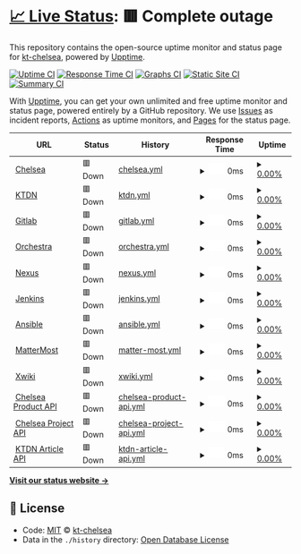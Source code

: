 # [📈 Live Status](https://kt-chelsea.github.io/status/): <!--live status--> **🟥 Complete outage**

This repository contains the open-source uptime monitor and status page for [kt-chelsea](https://kt-chelsea.github.io/status/), powered by [Upptime](https://github.com/upptime/upptime).

[![Uptime CI](https://github.com/koj-co/upptime/workflows/Uptime%20CI/badge.svg)](https://github.com/koj-co/upptime/actions?query=workflow%3A%22Uptime+CI%22)
[![Response Time CI](https://github.com/koj-co/upptime/workflows/Response%20Time%20CI/badge.svg)](https://github.com/koj-co/upptime/actions?query=workflow%3A%22Response+Time+CI%22)
[![Graphs CI](https://github.com/koj-co/upptime/workflows/Graphs%20CI/badge.svg)](https://github.com/koj-co/upptime/actions?query=workflow%3A%22Graphs+CI%22)
[![Static Site CI](https://github.com/koj-co/upptime/workflows/Static%20Site%20CI/badge.svg)](https://github.com/koj-co/upptime/actions?query=workflow%3A%22Static+Site+CI%22)
[![Summary CI](https://github.com/koj-co/upptime/workflows/Summary%20CI/badge.svg)](https://github.com/koj-co/upptime/actions?query=workflow%3A%22Summary+CI%22)

With [Upptime](https://upptime.js.org), you can get your own unlimited and free uptime monitor and status page, powered entirely by a GitHub repository. We use [Issues](https://github.com/kt-chelsea/status/issues) as incident reports, [Actions](https://github.com/kt-chelsea/status/actions) as uptime monitors, and [Pages](https://kt-chelsea.github.io/status/) for the status page.

<!--start: status pages-->
<!-- This summary is generated by Upptime (https://github.com/upptime/upptime) -->
<!-- Do not edit this manually, your changes will be overwritten -->
<!-- prettier-ignore -->
| URL | Status | History | Response Time | Uptime |
| --- | ------ | ------- | ------------- | ------ |
| <img alt="" src="https://icons.duckduckgo.com/ip3/chelsea.kt.co.kr.ico" height="13"> [Chelsea](http://chelsea.kt.co.kr) | 🟥 Down | [chelsea.yml](https://github.com/kt-chelsea/status/commits/HEAD/history/chelsea.yml) | <details><summary><img alt="Response time graph" src="./graphs/chelsea/response-time-week.png" height="20"> 0ms</summary><br><a href="https://kt-chelsea.github.io/status/history/chelsea"><img alt="Response time 0" src="https://img.shields.io/endpoint?url=https%3A%2F%2Fraw.githubusercontent.com%2Fkt-chelsea%2Fstatus%2FHEAD%2Fapi%2Fchelsea%2Fresponse-time.json"></a><br><a href="https://kt-chelsea.github.io/status/history/chelsea"><img alt="24-hour response time 0" src="https://img.shields.io/endpoint?url=https%3A%2F%2Fraw.githubusercontent.com%2Fkt-chelsea%2Fstatus%2FHEAD%2Fapi%2Fchelsea%2Fresponse-time-day.json"></a><br><a href="https://kt-chelsea.github.io/status/history/chelsea"><img alt="7-day response time 0" src="https://img.shields.io/endpoint?url=https%3A%2F%2Fraw.githubusercontent.com%2Fkt-chelsea%2Fstatus%2FHEAD%2Fapi%2Fchelsea%2Fresponse-time-week.json"></a><br><a href="https://kt-chelsea.github.io/status/history/chelsea"><img alt="30-day response time 0" src="https://img.shields.io/endpoint?url=https%3A%2F%2Fraw.githubusercontent.com%2Fkt-chelsea%2Fstatus%2FHEAD%2Fapi%2Fchelsea%2Fresponse-time-month.json"></a><br><a href="https://kt-chelsea.github.io/status/history/chelsea"><img alt="1-year response time 0" src="https://img.shields.io/endpoint?url=https%3A%2F%2Fraw.githubusercontent.com%2Fkt-chelsea%2Fstatus%2FHEAD%2Fapi%2Fchelsea%2Fresponse-time-year.json"></a></details> | <details><summary><a href="https://kt-chelsea.github.io/status/history/chelsea">0.00%</a></summary><a href="https://kt-chelsea.github.io/status/history/chelsea"><img alt="All-time uptime 48.43%" src="https://img.shields.io/endpoint?url=https%3A%2F%2Fraw.githubusercontent.com%2Fkt-chelsea%2Fstatus%2FHEAD%2Fapi%2Fchelsea%2Fuptime.json"></a><br><a href="https://kt-chelsea.github.io/status/history/chelsea"><img alt="24-hour uptime 0.00%" src="https://img.shields.io/endpoint?url=https%3A%2F%2Fraw.githubusercontent.com%2Fkt-chelsea%2Fstatus%2FHEAD%2Fapi%2Fchelsea%2Fuptime-day.json"></a><br><a href="https://kt-chelsea.github.io/status/history/chelsea"><img alt="7-day uptime 0.00%" src="https://img.shields.io/endpoint?url=https%3A%2F%2Fraw.githubusercontent.com%2Fkt-chelsea%2Fstatus%2FHEAD%2Fapi%2Fchelsea%2Fuptime-week.json"></a><br><a href="https://kt-chelsea.github.io/status/history/chelsea"><img alt="30-day uptime 0.00%" src="https://img.shields.io/endpoint?url=https%3A%2F%2Fraw.githubusercontent.com%2Fkt-chelsea%2Fstatus%2FHEAD%2Fapi%2Fchelsea%2Fuptime-month.json"></a><br><a href="https://kt-chelsea.github.io/status/history/chelsea"><img alt="1-year uptime 0.00%" src="https://img.shields.io/endpoint?url=https%3A%2F%2Fraw.githubusercontent.com%2Fkt-chelsea%2Fstatus%2FHEAD%2Fapi%2Fchelsea%2Fuptime-year.json"></a></details>
| <img alt="" src="https://icons.duckduckgo.com/ip3/ktdn.chelsea.kt.co.kr.ico" height="13"> [KTDN](http://ktdn.chelsea.kt.co.kr) | 🟥 Down | [ktdn.yml](https://github.com/kt-chelsea/status/commits/HEAD/history/ktdn.yml) | <details><summary><img alt="Response time graph" src="./graphs/ktdn/response-time-week.png" height="20"> 0ms</summary><br><a href="https://kt-chelsea.github.io/status/history/ktdn"><img alt="Response time 0" src="https://img.shields.io/endpoint?url=https%3A%2F%2Fraw.githubusercontent.com%2Fkt-chelsea%2Fstatus%2FHEAD%2Fapi%2Fktdn%2Fresponse-time.json"></a><br><a href="https://kt-chelsea.github.io/status/history/ktdn"><img alt="24-hour response time 0" src="https://img.shields.io/endpoint?url=https%3A%2F%2Fraw.githubusercontent.com%2Fkt-chelsea%2Fstatus%2FHEAD%2Fapi%2Fktdn%2Fresponse-time-day.json"></a><br><a href="https://kt-chelsea.github.io/status/history/ktdn"><img alt="7-day response time 0" src="https://img.shields.io/endpoint?url=https%3A%2F%2Fraw.githubusercontent.com%2Fkt-chelsea%2Fstatus%2FHEAD%2Fapi%2Fktdn%2Fresponse-time-week.json"></a><br><a href="https://kt-chelsea.github.io/status/history/ktdn"><img alt="30-day response time 0" src="https://img.shields.io/endpoint?url=https%3A%2F%2Fraw.githubusercontent.com%2Fkt-chelsea%2Fstatus%2FHEAD%2Fapi%2Fktdn%2Fresponse-time-month.json"></a><br><a href="https://kt-chelsea.github.io/status/history/ktdn"><img alt="1-year response time 0" src="https://img.shields.io/endpoint?url=https%3A%2F%2Fraw.githubusercontent.com%2Fkt-chelsea%2Fstatus%2FHEAD%2Fapi%2Fktdn%2Fresponse-time-year.json"></a></details> | <details><summary><a href="https://kt-chelsea.github.io/status/history/ktdn">0.00%</a></summary><a href="https://kt-chelsea.github.io/status/history/ktdn"><img alt="All-time uptime 32.74%" src="https://img.shields.io/endpoint?url=https%3A%2F%2Fraw.githubusercontent.com%2Fkt-chelsea%2Fstatus%2FHEAD%2Fapi%2Fktdn%2Fuptime.json"></a><br><a href="https://kt-chelsea.github.io/status/history/ktdn"><img alt="24-hour uptime 0.00%" src="https://img.shields.io/endpoint?url=https%3A%2F%2Fraw.githubusercontent.com%2Fkt-chelsea%2Fstatus%2FHEAD%2Fapi%2Fktdn%2Fuptime-day.json"></a><br><a href="https://kt-chelsea.github.io/status/history/ktdn"><img alt="7-day uptime 0.00%" src="https://img.shields.io/endpoint?url=https%3A%2F%2Fraw.githubusercontent.com%2Fkt-chelsea%2Fstatus%2FHEAD%2Fapi%2Fktdn%2Fuptime-week.json"></a><br><a href="https://kt-chelsea.github.io/status/history/ktdn"><img alt="30-day uptime 0.00%" src="https://img.shields.io/endpoint?url=https%3A%2F%2Fraw.githubusercontent.com%2Fkt-chelsea%2Fstatus%2FHEAD%2Fapi%2Fktdn%2Fuptime-month.json"></a><br><a href="https://kt-chelsea.github.io/status/history/ktdn"><img alt="1-year uptime 0.00%" src="https://img.shields.io/endpoint?url=https%3A%2F%2Fraw.githubusercontent.com%2Fkt-chelsea%2Fstatus%2FHEAD%2Fapi%2Fktdn%2Fuptime-year.json"></a></details>
| <img alt="" src="https://icons.duckduckgo.com/ip3/scm.chelsea.kt.co.kr.ico" height="13"> [Gitlab](http://scm.chelsea.kt.co.kr) | 🟥 Down | [gitlab.yml](https://github.com/kt-chelsea/status/commits/HEAD/history/gitlab.yml) | <details><summary><img alt="Response time graph" src="./graphs/gitlab/response-time-week.png" height="20"> 0ms</summary><br><a href="https://kt-chelsea.github.io/status/history/gitlab"><img alt="Response time 603" src="https://img.shields.io/endpoint?url=https%3A%2F%2Fraw.githubusercontent.com%2Fkt-chelsea%2Fstatus%2FHEAD%2Fapi%2Fgitlab%2Fresponse-time.json"></a><br><a href="https://kt-chelsea.github.io/status/history/gitlab"><img alt="24-hour response time 0" src="https://img.shields.io/endpoint?url=https%3A%2F%2Fraw.githubusercontent.com%2Fkt-chelsea%2Fstatus%2FHEAD%2Fapi%2Fgitlab%2Fresponse-time-day.json"></a><br><a href="https://kt-chelsea.github.io/status/history/gitlab"><img alt="7-day response time 0" src="https://img.shields.io/endpoint?url=https%3A%2F%2Fraw.githubusercontent.com%2Fkt-chelsea%2Fstatus%2FHEAD%2Fapi%2Fgitlab%2Fresponse-time-week.json"></a><br><a href="https://kt-chelsea.github.io/status/history/gitlab"><img alt="30-day response time 0" src="https://img.shields.io/endpoint?url=https%3A%2F%2Fraw.githubusercontent.com%2Fkt-chelsea%2Fstatus%2FHEAD%2Fapi%2Fgitlab%2Fresponse-time-month.json"></a><br><a href="https://kt-chelsea.github.io/status/history/gitlab"><img alt="1-year response time 0" src="https://img.shields.io/endpoint?url=https%3A%2F%2Fraw.githubusercontent.com%2Fkt-chelsea%2Fstatus%2FHEAD%2Fapi%2Fgitlab%2Fresponse-time-year.json"></a></details> | <details><summary><a href="https://kt-chelsea.github.io/status/history/gitlab">0.00%</a></summary><a href="https://kt-chelsea.github.io/status/history/gitlab"><img alt="All-time uptime 48.36%" src="https://img.shields.io/endpoint?url=https%3A%2F%2Fraw.githubusercontent.com%2Fkt-chelsea%2Fstatus%2FHEAD%2Fapi%2Fgitlab%2Fuptime.json"></a><br><a href="https://kt-chelsea.github.io/status/history/gitlab"><img alt="24-hour uptime 0.00%" src="https://img.shields.io/endpoint?url=https%3A%2F%2Fraw.githubusercontent.com%2Fkt-chelsea%2Fstatus%2FHEAD%2Fapi%2Fgitlab%2Fuptime-day.json"></a><br><a href="https://kt-chelsea.github.io/status/history/gitlab"><img alt="7-day uptime 0.00%" src="https://img.shields.io/endpoint?url=https%3A%2F%2Fraw.githubusercontent.com%2Fkt-chelsea%2Fstatus%2FHEAD%2Fapi%2Fgitlab%2Fuptime-week.json"></a><br><a href="https://kt-chelsea.github.io/status/history/gitlab"><img alt="30-day uptime 0.00%" src="https://img.shields.io/endpoint?url=https%3A%2F%2Fraw.githubusercontent.com%2Fkt-chelsea%2Fstatus%2FHEAD%2Fapi%2Fgitlab%2Fuptime-month.json"></a><br><a href="https://kt-chelsea.github.io/status/history/gitlab"><img alt="1-year uptime 0.00%" src="https://img.shields.io/endpoint?url=https%3A%2F%2Fraw.githubusercontent.com%2Fkt-chelsea%2Fstatus%2FHEAD%2Fapi%2Fgitlab%2Fuptime-year.json"></a></details>
| <img alt="" src="https://icons.duckduckgo.com/ip3/issue.chelsea.kt.co.kr.ico" height="13"> [Orchestra](http://issue.chelsea.kt.co.kr) | 🟥 Down | [orchestra.yml](https://github.com/kt-chelsea/status/commits/HEAD/history/orchestra.yml) | <details><summary><img alt="Response time graph" src="./graphs/orchestra/response-time-week.png" height="20"> 0ms</summary><br><a href="https://kt-chelsea.github.io/status/history/orchestra"><img alt="Response time 0" src="https://img.shields.io/endpoint?url=https%3A%2F%2Fraw.githubusercontent.com%2Fkt-chelsea%2Fstatus%2FHEAD%2Fapi%2Forchestra%2Fresponse-time.json"></a><br><a href="https://kt-chelsea.github.io/status/history/orchestra"><img alt="24-hour response time 0" src="https://img.shields.io/endpoint?url=https%3A%2F%2Fraw.githubusercontent.com%2Fkt-chelsea%2Fstatus%2FHEAD%2Fapi%2Forchestra%2Fresponse-time-day.json"></a><br><a href="https://kt-chelsea.github.io/status/history/orchestra"><img alt="7-day response time 0" src="https://img.shields.io/endpoint?url=https%3A%2F%2Fraw.githubusercontent.com%2Fkt-chelsea%2Fstatus%2FHEAD%2Fapi%2Forchestra%2Fresponse-time-week.json"></a><br><a href="https://kt-chelsea.github.io/status/history/orchestra"><img alt="30-day response time 0" src="https://img.shields.io/endpoint?url=https%3A%2F%2Fraw.githubusercontent.com%2Fkt-chelsea%2Fstatus%2FHEAD%2Fapi%2Forchestra%2Fresponse-time-month.json"></a><br><a href="https://kt-chelsea.github.io/status/history/orchestra"><img alt="1-year response time 0" src="https://img.shields.io/endpoint?url=https%3A%2F%2Fraw.githubusercontent.com%2Fkt-chelsea%2Fstatus%2FHEAD%2Fapi%2Forchestra%2Fresponse-time-year.json"></a></details> | <details><summary><a href="https://kt-chelsea.github.io/status/history/orchestra">0.00%</a></summary><a href="https://kt-chelsea.github.io/status/history/orchestra"><img alt="All-time uptime 44.28%" src="https://img.shields.io/endpoint?url=https%3A%2F%2Fraw.githubusercontent.com%2Fkt-chelsea%2Fstatus%2FHEAD%2Fapi%2Forchestra%2Fuptime.json"></a><br><a href="https://kt-chelsea.github.io/status/history/orchestra"><img alt="24-hour uptime 0.00%" src="https://img.shields.io/endpoint?url=https%3A%2F%2Fraw.githubusercontent.com%2Fkt-chelsea%2Fstatus%2FHEAD%2Fapi%2Forchestra%2Fuptime-day.json"></a><br><a href="https://kt-chelsea.github.io/status/history/orchestra"><img alt="7-day uptime 0.00%" src="https://img.shields.io/endpoint?url=https%3A%2F%2Fraw.githubusercontent.com%2Fkt-chelsea%2Fstatus%2FHEAD%2Fapi%2Forchestra%2Fuptime-week.json"></a><br><a href="https://kt-chelsea.github.io/status/history/orchestra"><img alt="30-day uptime 0.00%" src="https://img.shields.io/endpoint?url=https%3A%2F%2Fraw.githubusercontent.com%2Fkt-chelsea%2Fstatus%2FHEAD%2Fapi%2Forchestra%2Fuptime-month.json"></a><br><a href="https://kt-chelsea.github.io/status/history/orchestra"><img alt="1-year uptime 0.00%" src="https://img.shields.io/endpoint?url=https%3A%2F%2Fraw.githubusercontent.com%2Fkt-chelsea%2Fstatus%2FHEAD%2Fapi%2Forchestra%2Fuptime-year.json"></a></details>
| <img alt="" src="https://icons.duckduckgo.com/ip3/repo.chelsea.kt.co.kr.ico" height="13"> [Nexus](http://repo.chelsea.kt.co.kr) | 🟥 Down | [nexus.yml](https://github.com/kt-chelsea/status/commits/HEAD/history/nexus.yml) | <details><summary><img alt="Response time graph" src="./graphs/nexus/response-time-week.png" height="20"> 0ms</summary><br><a href="https://kt-chelsea.github.io/status/history/nexus"><img alt="Response time 0" src="https://img.shields.io/endpoint?url=https%3A%2F%2Fraw.githubusercontent.com%2Fkt-chelsea%2Fstatus%2FHEAD%2Fapi%2Fnexus%2Fresponse-time.json"></a><br><a href="https://kt-chelsea.github.io/status/history/nexus"><img alt="24-hour response time 0" src="https://img.shields.io/endpoint?url=https%3A%2F%2Fraw.githubusercontent.com%2Fkt-chelsea%2Fstatus%2FHEAD%2Fapi%2Fnexus%2Fresponse-time-day.json"></a><br><a href="https://kt-chelsea.github.io/status/history/nexus"><img alt="7-day response time 0" src="https://img.shields.io/endpoint?url=https%3A%2F%2Fraw.githubusercontent.com%2Fkt-chelsea%2Fstatus%2FHEAD%2Fapi%2Fnexus%2Fresponse-time-week.json"></a><br><a href="https://kt-chelsea.github.io/status/history/nexus"><img alt="30-day response time 0" src="https://img.shields.io/endpoint?url=https%3A%2F%2Fraw.githubusercontent.com%2Fkt-chelsea%2Fstatus%2FHEAD%2Fapi%2Fnexus%2Fresponse-time-month.json"></a><br><a href="https://kt-chelsea.github.io/status/history/nexus"><img alt="1-year response time 0" src="https://img.shields.io/endpoint?url=https%3A%2F%2Fraw.githubusercontent.com%2Fkt-chelsea%2Fstatus%2FHEAD%2Fapi%2Fnexus%2Fresponse-time-year.json"></a></details> | <details><summary><a href="https://kt-chelsea.github.io/status/history/nexus">0.00%</a></summary><a href="https://kt-chelsea.github.io/status/history/nexus"><img alt="All-time uptime 44.33%" src="https://img.shields.io/endpoint?url=https%3A%2F%2Fraw.githubusercontent.com%2Fkt-chelsea%2Fstatus%2FHEAD%2Fapi%2Fnexus%2Fuptime.json"></a><br><a href="https://kt-chelsea.github.io/status/history/nexus"><img alt="24-hour uptime 0.00%" src="https://img.shields.io/endpoint?url=https%3A%2F%2Fraw.githubusercontent.com%2Fkt-chelsea%2Fstatus%2FHEAD%2Fapi%2Fnexus%2Fuptime-day.json"></a><br><a href="https://kt-chelsea.github.io/status/history/nexus"><img alt="7-day uptime 0.00%" src="https://img.shields.io/endpoint?url=https%3A%2F%2Fraw.githubusercontent.com%2Fkt-chelsea%2Fstatus%2FHEAD%2Fapi%2Fnexus%2Fuptime-week.json"></a><br><a href="https://kt-chelsea.github.io/status/history/nexus"><img alt="30-day uptime 0.00%" src="https://img.shields.io/endpoint?url=https%3A%2F%2Fraw.githubusercontent.com%2Fkt-chelsea%2Fstatus%2FHEAD%2Fapi%2Fnexus%2Fuptime-month.json"></a><br><a href="https://kt-chelsea.github.io/status/history/nexus"><img alt="1-year uptime 0.00%" src="https://img.shields.io/endpoint?url=https%3A%2F%2Fraw.githubusercontent.com%2Fkt-chelsea%2Fstatus%2FHEAD%2Fapi%2Fnexus%2Fuptime-year.json"></a></details>
| <img alt="" src="https://icons.duckduckgo.com/ip3/build.chelsea.kt.co.kr.ico" height="13"> [Jenkins](http://build.chelsea.kt.co.kr) | 🟥 Down | [jenkins.yml](https://github.com/kt-chelsea/status/commits/HEAD/history/jenkins.yml) | <details><summary><img alt="Response time graph" src="./graphs/jenkins/response-time-week.png" height="20"> 0ms</summary><br><a href="https://kt-chelsea.github.io/status/history/jenkins"><img alt="Response time 0" src="https://img.shields.io/endpoint?url=https%3A%2F%2Fraw.githubusercontent.com%2Fkt-chelsea%2Fstatus%2FHEAD%2Fapi%2Fjenkins%2Fresponse-time.json"></a><br><a href="https://kt-chelsea.github.io/status/history/jenkins"><img alt="24-hour response time 0" src="https://img.shields.io/endpoint?url=https%3A%2F%2Fraw.githubusercontent.com%2Fkt-chelsea%2Fstatus%2FHEAD%2Fapi%2Fjenkins%2Fresponse-time-day.json"></a><br><a href="https://kt-chelsea.github.io/status/history/jenkins"><img alt="7-day response time 0" src="https://img.shields.io/endpoint?url=https%3A%2F%2Fraw.githubusercontent.com%2Fkt-chelsea%2Fstatus%2FHEAD%2Fapi%2Fjenkins%2Fresponse-time-week.json"></a><br><a href="https://kt-chelsea.github.io/status/history/jenkins"><img alt="30-day response time 0" src="https://img.shields.io/endpoint?url=https%3A%2F%2Fraw.githubusercontent.com%2Fkt-chelsea%2Fstatus%2FHEAD%2Fapi%2Fjenkins%2Fresponse-time-month.json"></a><br><a href="https://kt-chelsea.github.io/status/history/jenkins"><img alt="1-year response time 0" src="https://img.shields.io/endpoint?url=https%3A%2F%2Fraw.githubusercontent.com%2Fkt-chelsea%2Fstatus%2FHEAD%2Fapi%2Fjenkins%2Fresponse-time-year.json"></a></details> | <details><summary><a href="https://kt-chelsea.github.io/status/history/jenkins">0.00%</a></summary><a href="https://kt-chelsea.github.io/status/history/jenkins"><img alt="All-time uptime 48.13%" src="https://img.shields.io/endpoint?url=https%3A%2F%2Fraw.githubusercontent.com%2Fkt-chelsea%2Fstatus%2FHEAD%2Fapi%2Fjenkins%2Fuptime.json"></a><br><a href="https://kt-chelsea.github.io/status/history/jenkins"><img alt="24-hour uptime 0.00%" src="https://img.shields.io/endpoint?url=https%3A%2F%2Fraw.githubusercontent.com%2Fkt-chelsea%2Fstatus%2FHEAD%2Fapi%2Fjenkins%2Fuptime-day.json"></a><br><a href="https://kt-chelsea.github.io/status/history/jenkins"><img alt="7-day uptime 0.00%" src="https://img.shields.io/endpoint?url=https%3A%2F%2Fraw.githubusercontent.com%2Fkt-chelsea%2Fstatus%2FHEAD%2Fapi%2Fjenkins%2Fuptime-week.json"></a><br><a href="https://kt-chelsea.github.io/status/history/jenkins"><img alt="30-day uptime 0.00%" src="https://img.shields.io/endpoint?url=https%3A%2F%2Fraw.githubusercontent.com%2Fkt-chelsea%2Fstatus%2FHEAD%2Fapi%2Fjenkins%2Fuptime-month.json"></a><br><a href="https://kt-chelsea.github.io/status/history/jenkins"><img alt="1-year uptime 0.00%" src="https://img.shields.io/endpoint?url=https%3A%2F%2Fraw.githubusercontent.com%2Fkt-chelsea%2Fstatus%2FHEAD%2Fapi%2Fjenkins%2Fuptime-year.json"></a></details>
| <img alt="" src="https://icons.duckduckgo.com/ip3/deploy.chelsea.kt.co.kr.ico" height="13"> [Ansible](http://deploy.chelsea.kt.co.kr/#/login) | 🟥 Down | [ansible.yml](https://github.com/kt-chelsea/status/commits/HEAD/history/ansible.yml) | <details><summary><img alt="Response time graph" src="./graphs/ansible/response-time-week.png" height="20"> 0ms</summary><br><a href="https://kt-chelsea.github.io/status/history/ansible"><img alt="Response time 0" src="https://img.shields.io/endpoint?url=https%3A%2F%2Fraw.githubusercontent.com%2Fkt-chelsea%2Fstatus%2FHEAD%2Fapi%2Fansible%2Fresponse-time.json"></a><br><a href="https://kt-chelsea.github.io/status/history/ansible"><img alt="24-hour response time 0" src="https://img.shields.io/endpoint?url=https%3A%2F%2Fraw.githubusercontent.com%2Fkt-chelsea%2Fstatus%2FHEAD%2Fapi%2Fansible%2Fresponse-time-day.json"></a><br><a href="https://kt-chelsea.github.io/status/history/ansible"><img alt="7-day response time 0" src="https://img.shields.io/endpoint?url=https%3A%2F%2Fraw.githubusercontent.com%2Fkt-chelsea%2Fstatus%2FHEAD%2Fapi%2Fansible%2Fresponse-time-week.json"></a><br><a href="https://kt-chelsea.github.io/status/history/ansible"><img alt="30-day response time 0" src="https://img.shields.io/endpoint?url=https%3A%2F%2Fraw.githubusercontent.com%2Fkt-chelsea%2Fstatus%2FHEAD%2Fapi%2Fansible%2Fresponse-time-month.json"></a><br><a href="https://kt-chelsea.github.io/status/history/ansible"><img alt="1-year response time 0" src="https://img.shields.io/endpoint?url=https%3A%2F%2Fraw.githubusercontent.com%2Fkt-chelsea%2Fstatus%2FHEAD%2Fapi%2Fansible%2Fresponse-time-year.json"></a></details> | <details><summary><a href="https://kt-chelsea.github.io/status/history/ansible">0.00%</a></summary><a href="https://kt-chelsea.github.io/status/history/ansible"><img alt="All-time uptime 52.75%" src="https://img.shields.io/endpoint?url=https%3A%2F%2Fraw.githubusercontent.com%2Fkt-chelsea%2Fstatus%2FHEAD%2Fapi%2Fansible%2Fuptime.json"></a><br><a href="https://kt-chelsea.github.io/status/history/ansible"><img alt="24-hour uptime 0.00%" src="https://img.shields.io/endpoint?url=https%3A%2F%2Fraw.githubusercontent.com%2Fkt-chelsea%2Fstatus%2FHEAD%2Fapi%2Fansible%2Fuptime-day.json"></a><br><a href="https://kt-chelsea.github.io/status/history/ansible"><img alt="7-day uptime 0.00%" src="https://img.shields.io/endpoint?url=https%3A%2F%2Fraw.githubusercontent.com%2Fkt-chelsea%2Fstatus%2FHEAD%2Fapi%2Fansible%2Fuptime-week.json"></a><br><a href="https://kt-chelsea.github.io/status/history/ansible"><img alt="30-day uptime 0.00%" src="https://img.shields.io/endpoint?url=https%3A%2F%2Fraw.githubusercontent.com%2Fkt-chelsea%2Fstatus%2FHEAD%2Fapi%2Fansible%2Fuptime-month.json"></a><br><a href="https://kt-chelsea.github.io/status/history/ansible"><img alt="1-year uptime 0.00%" src="https://img.shields.io/endpoint?url=https%3A%2F%2Fraw.githubusercontent.com%2Fkt-chelsea%2Fstatus%2FHEAD%2Fapi%2Fansible%2Fuptime-year.json"></a></details>
| <img alt="" src="https://icons.duckduckgo.com/ip3/chat.chelsea.kt.co.kr.ico" height="13"> [MatterMost](http://chat.chelsea.kt.co.kr/login) | 🟥 Down | [matter-most.yml](https://github.com/kt-chelsea/status/commits/HEAD/history/matter-most.yml) | <details><summary><img alt="Response time graph" src="./graphs/matter-most/response-time-week.png" height="20"> 0ms</summary><br><a href="https://kt-chelsea.github.io/status/history/matter-most"><img alt="Response time 527" src="https://img.shields.io/endpoint?url=https%3A%2F%2Fraw.githubusercontent.com%2Fkt-chelsea%2Fstatus%2FHEAD%2Fapi%2Fmatter-most%2Fresponse-time.json"></a><br><a href="https://kt-chelsea.github.io/status/history/matter-most"><img alt="24-hour response time 0" src="https://img.shields.io/endpoint?url=https%3A%2F%2Fraw.githubusercontent.com%2Fkt-chelsea%2Fstatus%2FHEAD%2Fapi%2Fmatter-most%2Fresponse-time-day.json"></a><br><a href="https://kt-chelsea.github.io/status/history/matter-most"><img alt="7-day response time 0" src="https://img.shields.io/endpoint?url=https%3A%2F%2Fraw.githubusercontent.com%2Fkt-chelsea%2Fstatus%2FHEAD%2Fapi%2Fmatter-most%2Fresponse-time-week.json"></a><br><a href="https://kt-chelsea.github.io/status/history/matter-most"><img alt="30-day response time 0" src="https://img.shields.io/endpoint?url=https%3A%2F%2Fraw.githubusercontent.com%2Fkt-chelsea%2Fstatus%2FHEAD%2Fapi%2Fmatter-most%2Fresponse-time-month.json"></a><br><a href="https://kt-chelsea.github.io/status/history/matter-most"><img alt="1-year response time 0" src="https://img.shields.io/endpoint?url=https%3A%2F%2Fraw.githubusercontent.com%2Fkt-chelsea%2Fstatus%2FHEAD%2Fapi%2Fmatter-most%2Fresponse-time-year.json"></a></details> | <details><summary><a href="https://kt-chelsea.github.io/status/history/matter-most">0.00%</a></summary><a href="https://kt-chelsea.github.io/status/history/matter-most"><img alt="All-time uptime 48.44%" src="https://img.shields.io/endpoint?url=https%3A%2F%2Fraw.githubusercontent.com%2Fkt-chelsea%2Fstatus%2FHEAD%2Fapi%2Fmatter-most%2Fuptime.json"></a><br><a href="https://kt-chelsea.github.io/status/history/matter-most"><img alt="24-hour uptime 0.00%" src="https://img.shields.io/endpoint?url=https%3A%2F%2Fraw.githubusercontent.com%2Fkt-chelsea%2Fstatus%2FHEAD%2Fapi%2Fmatter-most%2Fuptime-day.json"></a><br><a href="https://kt-chelsea.github.io/status/history/matter-most"><img alt="7-day uptime 0.00%" src="https://img.shields.io/endpoint?url=https%3A%2F%2Fraw.githubusercontent.com%2Fkt-chelsea%2Fstatus%2FHEAD%2Fapi%2Fmatter-most%2Fuptime-week.json"></a><br><a href="https://kt-chelsea.github.io/status/history/matter-most"><img alt="30-day uptime 0.00%" src="https://img.shields.io/endpoint?url=https%3A%2F%2Fraw.githubusercontent.com%2Fkt-chelsea%2Fstatus%2FHEAD%2Fapi%2Fmatter-most%2Fuptime-month.json"></a><br><a href="https://kt-chelsea.github.io/status/history/matter-most"><img alt="1-year uptime 0.00%" src="https://img.shields.io/endpoint?url=https%3A%2F%2Fraw.githubusercontent.com%2Fkt-chelsea%2Fstatus%2FHEAD%2Fapi%2Fmatter-most%2Fuptime-year.json"></a></details>
| <img alt="" src="https://icons.duckduckgo.com/ip3/wiki.chelsea.kt.co.kr.ico" height="13"> [Xwiki](http://wiki.chelsea.kt.co.kr/xwiki/bin/view/Main/) | 🟥 Down | [xwiki.yml](https://github.com/kt-chelsea/status/commits/HEAD/history/xwiki.yml) | <details><summary><img alt="Response time graph" src="./graphs/xwiki/response-time-week.png" height="20"> 0ms</summary><br><a href="https://kt-chelsea.github.io/status/history/xwiki"><img alt="Response time 0" src="https://img.shields.io/endpoint?url=https%3A%2F%2Fraw.githubusercontent.com%2Fkt-chelsea%2Fstatus%2FHEAD%2Fapi%2Fxwiki%2Fresponse-time.json"></a><br><a href="https://kt-chelsea.github.io/status/history/xwiki"><img alt="24-hour response time 0" src="https://img.shields.io/endpoint?url=https%3A%2F%2Fraw.githubusercontent.com%2Fkt-chelsea%2Fstatus%2FHEAD%2Fapi%2Fxwiki%2Fresponse-time-day.json"></a><br><a href="https://kt-chelsea.github.io/status/history/xwiki"><img alt="7-day response time 0" src="https://img.shields.io/endpoint?url=https%3A%2F%2Fraw.githubusercontent.com%2Fkt-chelsea%2Fstatus%2FHEAD%2Fapi%2Fxwiki%2Fresponse-time-week.json"></a><br><a href="https://kt-chelsea.github.io/status/history/xwiki"><img alt="30-day response time 0" src="https://img.shields.io/endpoint?url=https%3A%2F%2Fraw.githubusercontent.com%2Fkt-chelsea%2Fstatus%2FHEAD%2Fapi%2Fxwiki%2Fresponse-time-month.json"></a><br><a href="https://kt-chelsea.github.io/status/history/xwiki"><img alt="1-year response time 0" src="https://img.shields.io/endpoint?url=https%3A%2F%2Fraw.githubusercontent.com%2Fkt-chelsea%2Fstatus%2FHEAD%2Fapi%2Fxwiki%2Fresponse-time-year.json"></a></details> | <details><summary><a href="https://kt-chelsea.github.io/status/history/xwiki">0.00%</a></summary><a href="https://kt-chelsea.github.io/status/history/xwiki"><img alt="All-time uptime 26.94%" src="https://img.shields.io/endpoint?url=https%3A%2F%2Fraw.githubusercontent.com%2Fkt-chelsea%2Fstatus%2FHEAD%2Fapi%2Fxwiki%2Fuptime.json"></a><br><a href="https://kt-chelsea.github.io/status/history/xwiki"><img alt="24-hour uptime 0.00%" src="https://img.shields.io/endpoint?url=https%3A%2F%2Fraw.githubusercontent.com%2Fkt-chelsea%2Fstatus%2FHEAD%2Fapi%2Fxwiki%2Fuptime-day.json"></a><br><a href="https://kt-chelsea.github.io/status/history/xwiki"><img alt="7-day uptime 0.00%" src="https://img.shields.io/endpoint?url=https%3A%2F%2Fraw.githubusercontent.com%2Fkt-chelsea%2Fstatus%2FHEAD%2Fapi%2Fxwiki%2Fuptime-week.json"></a><br><a href="https://kt-chelsea.github.io/status/history/xwiki"><img alt="30-day uptime 0.00%" src="https://img.shields.io/endpoint?url=https%3A%2F%2Fraw.githubusercontent.com%2Fkt-chelsea%2Fstatus%2FHEAD%2Fapi%2Fxwiki%2Fuptime-month.json"></a><br><a href="https://kt-chelsea.github.io/status/history/xwiki"><img alt="1-year uptime 0.00%" src="https://img.shields.io/endpoint?url=https%3A%2F%2Fraw.githubusercontent.com%2Fkt-chelsea%2Fstatus%2FHEAD%2Fapi%2Fxwiki%2Fuptime-year.json"></a></details>
| <img alt="" src="https://icons.duckduckgo.com/ip3/chelsea.kt.co.kr.ico" height="13"> [Chelsea Product API](http://chelsea.kt.co.kr/chelsea/product) | 🟥 Down | [chelsea-product-api.yml](https://github.com/kt-chelsea/status/commits/HEAD/history/chelsea-product-api.yml) | <details><summary><img alt="Response time graph" src="./graphs/chelsea-product-api/response-time-week.png" height="20"> 0ms</summary><br><a href="https://kt-chelsea.github.io/status/history/chelsea-product-api"><img alt="Response time 0" src="https://img.shields.io/endpoint?url=https%3A%2F%2Fraw.githubusercontent.com%2Fkt-chelsea%2Fstatus%2FHEAD%2Fapi%2Fchelsea-product-api%2Fresponse-time.json"></a><br><a href="https://kt-chelsea.github.io/status/history/chelsea-product-api"><img alt="24-hour response time 0" src="https://img.shields.io/endpoint?url=https%3A%2F%2Fraw.githubusercontent.com%2Fkt-chelsea%2Fstatus%2FHEAD%2Fapi%2Fchelsea-product-api%2Fresponse-time-day.json"></a><br><a href="https://kt-chelsea.github.io/status/history/chelsea-product-api"><img alt="7-day response time 0" src="https://img.shields.io/endpoint?url=https%3A%2F%2Fraw.githubusercontent.com%2Fkt-chelsea%2Fstatus%2FHEAD%2Fapi%2Fchelsea-product-api%2Fresponse-time-week.json"></a><br><a href="https://kt-chelsea.github.io/status/history/chelsea-product-api"><img alt="30-day response time 0" src="https://img.shields.io/endpoint?url=https%3A%2F%2Fraw.githubusercontent.com%2Fkt-chelsea%2Fstatus%2FHEAD%2Fapi%2Fchelsea-product-api%2Fresponse-time-month.json"></a><br><a href="https://kt-chelsea.github.io/status/history/chelsea-product-api"><img alt="1-year response time 0" src="https://img.shields.io/endpoint?url=https%3A%2F%2Fraw.githubusercontent.com%2Fkt-chelsea%2Fstatus%2FHEAD%2Fapi%2Fchelsea-product-api%2Fresponse-time-year.json"></a></details> | <details><summary><a href="https://kt-chelsea.github.io/status/history/chelsea-product-api">0.00%</a></summary><a href="https://kt-chelsea.github.io/status/history/chelsea-product-api"><img alt="All-time uptime 41.08%" src="https://img.shields.io/endpoint?url=https%3A%2F%2Fraw.githubusercontent.com%2Fkt-chelsea%2Fstatus%2FHEAD%2Fapi%2Fchelsea-product-api%2Fuptime.json"></a><br><a href="https://kt-chelsea.github.io/status/history/chelsea-product-api"><img alt="24-hour uptime 0.00%" src="https://img.shields.io/endpoint?url=https%3A%2F%2Fraw.githubusercontent.com%2Fkt-chelsea%2Fstatus%2FHEAD%2Fapi%2Fchelsea-product-api%2Fuptime-day.json"></a><br><a href="https://kt-chelsea.github.io/status/history/chelsea-product-api"><img alt="7-day uptime 0.00%" src="https://img.shields.io/endpoint?url=https%3A%2F%2Fraw.githubusercontent.com%2Fkt-chelsea%2Fstatus%2FHEAD%2Fapi%2Fchelsea-product-api%2Fuptime-week.json"></a><br><a href="https://kt-chelsea.github.io/status/history/chelsea-product-api"><img alt="30-day uptime 0.00%" src="https://img.shields.io/endpoint?url=https%3A%2F%2Fraw.githubusercontent.com%2Fkt-chelsea%2Fstatus%2FHEAD%2Fapi%2Fchelsea-product-api%2Fuptime-month.json"></a><br><a href="https://kt-chelsea.github.io/status/history/chelsea-product-api"><img alt="1-year uptime 0.00%" src="https://img.shields.io/endpoint?url=https%3A%2F%2Fraw.githubusercontent.com%2Fkt-chelsea%2Fstatus%2FHEAD%2Fapi%2Fchelsea-product-api%2Fuptime-year.json"></a></details>
| <img alt="" src="https://icons.duckduckgo.com/ip3/chelsea.kt.co.kr.ico" height="13"> [Chelsea Project API](http://chelsea.kt.co.kr/chelsea/project) | 🟥 Down | [chelsea-project-api.yml](https://github.com/kt-chelsea/status/commits/HEAD/history/chelsea-project-api.yml) | <details><summary><img alt="Response time graph" src="./graphs/chelsea-project-api/response-time-week.png" height="20"> 0ms</summary><br><a href="https://kt-chelsea.github.io/status/history/chelsea-project-api"><img alt="Response time 0" src="https://img.shields.io/endpoint?url=https%3A%2F%2Fraw.githubusercontent.com%2Fkt-chelsea%2Fstatus%2FHEAD%2Fapi%2Fchelsea-project-api%2Fresponse-time.json"></a><br><a href="https://kt-chelsea.github.io/status/history/chelsea-project-api"><img alt="24-hour response time 0" src="https://img.shields.io/endpoint?url=https%3A%2F%2Fraw.githubusercontent.com%2Fkt-chelsea%2Fstatus%2FHEAD%2Fapi%2Fchelsea-project-api%2Fresponse-time-day.json"></a><br><a href="https://kt-chelsea.github.io/status/history/chelsea-project-api"><img alt="7-day response time 0" src="https://img.shields.io/endpoint?url=https%3A%2F%2Fraw.githubusercontent.com%2Fkt-chelsea%2Fstatus%2FHEAD%2Fapi%2Fchelsea-project-api%2Fresponse-time-week.json"></a><br><a href="https://kt-chelsea.github.io/status/history/chelsea-project-api"><img alt="30-day response time 0" src="https://img.shields.io/endpoint?url=https%3A%2F%2Fraw.githubusercontent.com%2Fkt-chelsea%2Fstatus%2FHEAD%2Fapi%2Fchelsea-project-api%2Fresponse-time-month.json"></a><br><a href="https://kt-chelsea.github.io/status/history/chelsea-project-api"><img alt="1-year response time 0" src="https://img.shields.io/endpoint?url=https%3A%2F%2Fraw.githubusercontent.com%2Fkt-chelsea%2Fstatus%2FHEAD%2Fapi%2Fchelsea-project-api%2Fresponse-time-year.json"></a></details> | <details><summary><a href="https://kt-chelsea.github.io/status/history/chelsea-project-api">0.00%</a></summary><a href="https://kt-chelsea.github.io/status/history/chelsea-project-api"><img alt="All-time uptime 41.09%" src="https://img.shields.io/endpoint?url=https%3A%2F%2Fraw.githubusercontent.com%2Fkt-chelsea%2Fstatus%2FHEAD%2Fapi%2Fchelsea-project-api%2Fuptime.json"></a><br><a href="https://kt-chelsea.github.io/status/history/chelsea-project-api"><img alt="24-hour uptime 0.00%" src="https://img.shields.io/endpoint?url=https%3A%2F%2Fraw.githubusercontent.com%2Fkt-chelsea%2Fstatus%2FHEAD%2Fapi%2Fchelsea-project-api%2Fuptime-day.json"></a><br><a href="https://kt-chelsea.github.io/status/history/chelsea-project-api"><img alt="7-day uptime 0.00%" src="https://img.shields.io/endpoint?url=https%3A%2F%2Fraw.githubusercontent.com%2Fkt-chelsea%2Fstatus%2FHEAD%2Fapi%2Fchelsea-project-api%2Fuptime-week.json"></a><br><a href="https://kt-chelsea.github.io/status/history/chelsea-project-api"><img alt="30-day uptime 0.00%" src="https://img.shields.io/endpoint?url=https%3A%2F%2Fraw.githubusercontent.com%2Fkt-chelsea%2Fstatus%2FHEAD%2Fapi%2Fchelsea-project-api%2Fuptime-month.json"></a><br><a href="https://kt-chelsea.github.io/status/history/chelsea-project-api"><img alt="1-year uptime 0.00%" src="https://img.shields.io/endpoint?url=https%3A%2F%2Fraw.githubusercontent.com%2Fkt-chelsea%2Fstatus%2FHEAD%2Fapi%2Fchelsea-project-api%2Fuptime-year.json"></a></details>
| <img alt="" src="https://icons.duckduckgo.com/ip3/ktdn.chelsea.kt.co.kr.ico" height="13"> [KTDN Article API](http://ktdn.chelsea.kt.co.kr/api/v1/articles) | 🟥 Down | [ktdn-article-api.yml](https://github.com/kt-chelsea/status/commits/HEAD/history/ktdn-article-api.yml) | <details><summary><img alt="Response time graph" src="./graphs/ktdn-article-api/response-time-week.png" height="20"> 0ms</summary><br><a href="https://kt-chelsea.github.io/status/history/ktdn-article-api"><img alt="Response time 0" src="https://img.shields.io/endpoint?url=https%3A%2F%2Fraw.githubusercontent.com%2Fkt-chelsea%2Fstatus%2FHEAD%2Fapi%2Fktdn-article-api%2Fresponse-time.json"></a><br><a href="https://kt-chelsea.github.io/status/history/ktdn-article-api"><img alt="24-hour response time 0" src="https://img.shields.io/endpoint?url=https%3A%2F%2Fraw.githubusercontent.com%2Fkt-chelsea%2Fstatus%2FHEAD%2Fapi%2Fktdn-article-api%2Fresponse-time-day.json"></a><br><a href="https://kt-chelsea.github.io/status/history/ktdn-article-api"><img alt="7-day response time 0" src="https://img.shields.io/endpoint?url=https%3A%2F%2Fraw.githubusercontent.com%2Fkt-chelsea%2Fstatus%2FHEAD%2Fapi%2Fktdn-article-api%2Fresponse-time-week.json"></a><br><a href="https://kt-chelsea.github.io/status/history/ktdn-article-api"><img alt="30-day response time 0" src="https://img.shields.io/endpoint?url=https%3A%2F%2Fraw.githubusercontent.com%2Fkt-chelsea%2Fstatus%2FHEAD%2Fapi%2Fktdn-article-api%2Fresponse-time-month.json"></a><br><a href="https://kt-chelsea.github.io/status/history/ktdn-article-api"><img alt="1-year response time 0" src="https://img.shields.io/endpoint?url=https%3A%2F%2Fraw.githubusercontent.com%2Fkt-chelsea%2Fstatus%2FHEAD%2Fapi%2Fktdn-article-api%2Fresponse-time-year.json"></a></details> | <details><summary><a href="https://kt-chelsea.github.io/status/history/ktdn-article-api">0.00%</a></summary><a href="https://kt-chelsea.github.io/status/history/ktdn-article-api"><img alt="All-time uptime 32.47%" src="https://img.shields.io/endpoint?url=https%3A%2F%2Fraw.githubusercontent.com%2Fkt-chelsea%2Fstatus%2FHEAD%2Fapi%2Fktdn-article-api%2Fuptime.json"></a><br><a href="https://kt-chelsea.github.io/status/history/ktdn-article-api"><img alt="24-hour uptime 0.00%" src="https://img.shields.io/endpoint?url=https%3A%2F%2Fraw.githubusercontent.com%2Fkt-chelsea%2Fstatus%2FHEAD%2Fapi%2Fktdn-article-api%2Fuptime-day.json"></a><br><a href="https://kt-chelsea.github.io/status/history/ktdn-article-api"><img alt="7-day uptime 0.00%" src="https://img.shields.io/endpoint?url=https%3A%2F%2Fraw.githubusercontent.com%2Fkt-chelsea%2Fstatus%2FHEAD%2Fapi%2Fktdn-article-api%2Fuptime-week.json"></a><br><a href="https://kt-chelsea.github.io/status/history/ktdn-article-api"><img alt="30-day uptime 0.00%" src="https://img.shields.io/endpoint?url=https%3A%2F%2Fraw.githubusercontent.com%2Fkt-chelsea%2Fstatus%2FHEAD%2Fapi%2Fktdn-article-api%2Fuptime-month.json"></a><br><a href="https://kt-chelsea.github.io/status/history/ktdn-article-api"><img alt="1-year uptime 0.00%" src="https://img.shields.io/endpoint?url=https%3A%2F%2Fraw.githubusercontent.com%2Fkt-chelsea%2Fstatus%2FHEAD%2Fapi%2Fktdn-article-api%2Fuptime-year.json"></a></details>

<!--end: status pages-->

[**Visit our status website →**](https://kt-chelsea.github.io/status/)

## 📄 License

- Code: [MIT](./LICENSE) © [kt-chelsea](https://kt-chelsea.github.io/status/)
- Data in the `./history` directory: [Open Database License](https://opendatacommons.org/licenses/odbl/1-0/)

